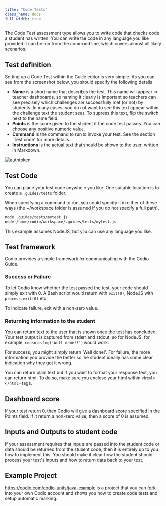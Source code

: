 ```yaml
---
title: "Code Tests"
class_name: docs
full_width: true
---
```


The Code Test assessment type allows you to write code that checks code a student has written. You can write the code in any language you like provided it can be run from the command line, which covers almost all likely scenarios.

## Test definition
Setting up a Code Test within the Guide editor is very simple. As you can see from the screenshot below, you should specify the following details

- **Name** is a short name that describes the test. This name will appear in teacher dashboards, so naming it clearly is important so teachers can see precisely which challenges are successfully met (or not) by students. In many cases, you do not want to see this text appear within the challenge text the student sees. To supress this text, flip the switch next to the name field.
- **Points** is the score given to the student if the code test passes. You can choose any positive numeric value.
- **Command** is the command to run to invoke your test. See the section 'Test code' for more details.
- **Instructions** is the actual text that should be shown to the user, written in Markdown.

<img alt="authtoken" src="/img/docs/guides/assessment_codetest.png" class="simple"/>

## Test Code
You can place your test code anywhere you like. One suitable location is to create a `.guides/tests` folder. 

When specifying a command to run, you could specify it in either of these ways (the ~/workspace folder is assumed if you do not specify a full path).

```bash
node .guides/tests/mytest.js
node /home/codio/workspace/.guides/tests/mytest.js
```

This example assumes NodeJS, but you can use any language you like.

## Test framework
Codio provides a simple framework for communicating with the Codio Guide.

### Success or Failure
To let Codio know whether the test passed the test, your code should simply exit with 0. A Bash script would return with `exit(0)`, NodeJS with `process.exit(0)` etc.

To indicate failure, exit with a non-zero value.

### Returning information to the student
You can return text to the user that is shown once the test has concluded. Your test output is captured from stderr and stdout, so for NodeJS, for example, `console.log('Well done!!')` would work. 

For success, you might simply return 'Well done!'. For failure, the more information you provide the better so the student ideally has some clear indication why they got it wrong.

You can return plain text but if you want to format your response text, you can return html. To do so, make sure you enclose your html within `<html> </html>` tags.


## Dashboard score
If your test return 0, then Codio will give a dashboard score specified in the Points field. If it return a non-zero value, then a score of 0 is assumed.

## Inputs and Outputs to student code
If your assessment requires that inputs are passed into the student code or data should be returned from the student code, then it is entirely up to you how to implement this. You should make it clear how the student should process your test's inputs and how to return data back to your test.

## Example Project
https://codio.com/codio-units/java-example is a project that you can [fork](/docs/ide/features/fork/) into your own Codio account and shows you how to create code tests and setup automatic marking.




